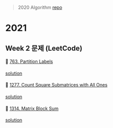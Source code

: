 > 2020 Algorithm [repo](https://github.com/OneHundredMillionSalary/Algorithm/tree/master/week33)
# 2021
## Week 2 문제 (LeetCode)

####
👀 [763. Partition Labels](https://leetcode.com/problems/partition-labels/)
####
[solution](https://github.com/so-ohee/Algorithm/blob/main/src/me/algo/LeetCode/L_763.java)
####
👀 [1277. Count Square Submatrices with All Ones](https://leetcode.com/problems/count-square-submatrices-with-all-ones/)
####
[solution](https://github.com/so-ohee/Algorithm/blob/main/src/me/algo/LeetCode/L_1277.java)
####
👀 [1314. Matrix Block Sum](https://leetcode.com/problems/matrix-block-sum/)
####
[solution](https://github.com/so-ohee/Algorithm/blob/main/src/me/algo/LeetCode/L_1314.java)
####